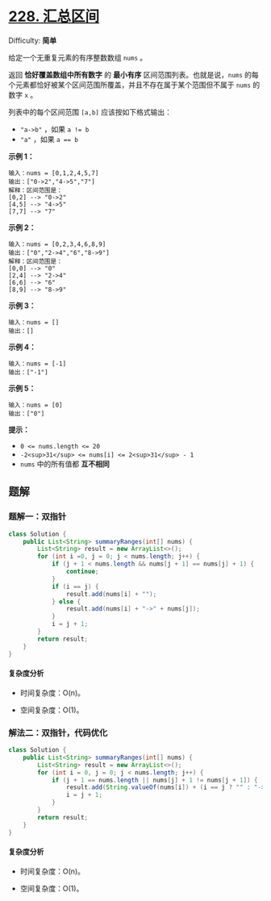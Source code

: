 # [228\. 汇总区间](https://leetcode-cn.com/problems/summary-ranges/)

Difficulty: **简单**


给定一个无重复元素的有序整数数组 `nums` 。

返回 **恰好覆盖数组中所有数字** 的 **最小有序** 区间范围列表。也就是说，`nums` 的每个元素都恰好被某个区间范围所覆盖，并且不存在属于某个范围但不属于 `nums` 的数字 `x` 。

列表中的每个区间范围 `[a,b]` 应该按如下格式输出：

*   `"a->b"` ，如果 `a != b`
*   `"a"` ，如果 `a == b`

**示例 1：**

```
输入：nums = [0,1,2,4,5,7]
输出：["0->2","4->5","7"]
解释：区间范围是：
[0,2] --> "0->2"
[4,5] --> "4->5"
[7,7] --> "7"
```

**示例 2：**

```
输入：nums = [0,2,3,4,6,8,9]
输出：["0","2->4","6","8->9"]
解释：区间范围是：
[0,0] --> "0"
[2,4] --> "2->4"
[6,6] --> "6"
[8,9] --> "8->9"
```

**示例 3：**

```
输入：nums = []
输出：[]
```

**示例 4：**

```
输入：nums = [-1]
输出：["-1"]
```

**示例 5：**

```
输入：nums = [0]
输出：["0"]
```

**提示：**

*   `0 <= nums.length <= 20`
*   `-2<sup>31</sup> <= nums[i] <= 2<sup>31</sup> - 1`
*   `nums` 中的所有值都 **互不相同**

## 题解

### 题解一：双指针

```java
class Solution {
    public List<String> summaryRanges(int[] nums) {
        List<String> result = new ArrayList<>();
        for (int i =0, j = 0; j < nums.length; j++) {
            if (j + 1 < nums.length && nums[j + 1] == nums[j] + 1) {
                continue;
            }
            if (i == j) {
                result.add(nums[i] + "");
            } else {
                result.add(nums[i] + "->" + nums[j]);
            }
            i = j + 1;
        }
        return result;
    }
}
```

#### 复杂度分析

- 时间复杂度：O(n)。

- 空间复杂度：O(1)。

### 解法二：双指针，代码优化

```java
class Solution {
    public List<String> summaryRanges(int[] nums) {
        List<String> result = new ArrayList<>();
        for (int i = 0, j = 0; j < nums.length; j++) {
            if (j + 1 == nums.length || nums[j] + 1 != nums[j + 1]) {
                result.add(String.valueOf(nums[i]) + (i == j ? "" : "->" + String.valueOf(nums[j])));
                i = j + 1;
            }
        }
        return result;
    }
}
```

#### 复杂度分析

- 时间复杂度：O(n)。

- 空间复杂度：O(1)。
